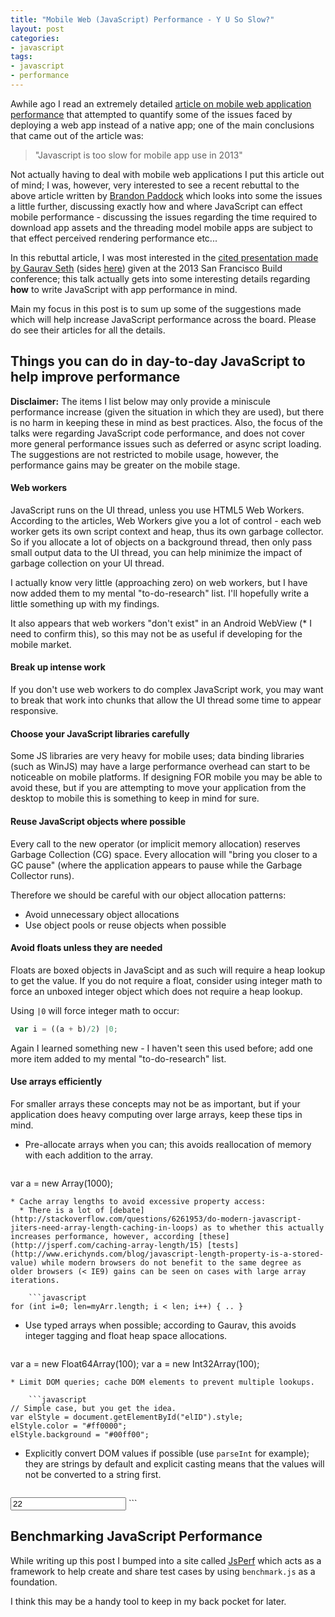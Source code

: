 ```yaml
---
title: "Mobile Web (JavaScript) Performance - Y U So Slow?"
layout: post
categories:
- javascript
tags:
- javascript
- performance
---
```

Awhile ago I read an extremely detailed [article on mobile web application performance](http://sealedabstract.com/rants/why-mobile-web-apps-are-slow/) that attempted to quantify some of the issues faced by deploying a web app instead of a native app; one of the main conclusions that came out of the article was:
> "Javascript is too slow for mobile app use in 2013"

Not actually having to deal with mobile web applications I put this article out of mind; I was, however, very interested to see a recent rebuttal to the above article written by [Brandon Paddock](http://brandonlive.com/2013/07/10/stop-saying-mobile-web-apps-are-slow/) which looks into some the issues a little further, discussing exactly how and where JavaScript can effect mobile performance - discussing the issues regarding the time required to download app assets and the threading model mobile apps are subject to that effect perceived rendering performance etc... 

<!-- more -->

In this rebuttal article, I was most interested in the [cited presentation made by Gaurav Seth](http://channel9.msdn.com/Events/Build/2013/4-313) (sides [here](http://view.officeapps.live.com/op/view.aspx?src=http%3a%2f%2fvideo.ch9.ms%2fsessions%2fbuild%2f2013%2f4-313.pptx)) given at the 2013 San Francisco Build conference; this talk actually gets into some interesting details regarding **how** to write JavaScript with app performance in mind.

Main my focus in this post is to sum up some of the suggestions made which will help increase JavaScript performance across the board. Please do see their articles for all the details. 

## Things you can do in day-to-day JavaScript to help improve performance 
**Disclaimer:** The items I list below may only provide a miniscule performance increase (given the situation in which they are used), but there is no harm in keeping these in mind as best practices. Also, the focus of the talks were regarding JavaScript code performance, and does not cover more general performance issues such as deferred or async script loading. The suggestions are not restricted to mobile usage, however, the performance gains may be greater on the mobile stage.

#### Web workers
JavaScript runs on the UI thread, unless you use HTML5 Web Workers. According to the articles, Web Workers give you a lot of control - each web worker gets its own script context and heap, thus its own garbage collector. So if you allocate a lot of objects on a background thread, then only pass small output data to the UI thread, you can help minimize the impact of garbage collection on your UI thread. 

I actually know very little (approaching zero) on web workers, but I have now added them to my mental "to-do-research" list. I'll hopefully write a little something up with my findings.

It also appears that web workers "don't exist" in an Android WebView (* I need to confirm this), so this may not be as useful if developing for the mobile market.

#### Break up intense work
If you don't use web workers to do complex JavaScript work, you may want to break that work into chunks that allow the UI thread some time to appear responsive.

#### Choose your JavaScript libraries carefully
Some JS libraries are very heavy for mobile uses; data binding libraries (such as WinJS) may have a large performance overhead can start to be noticeable on mobile platforms. If designing FOR mobile you may be able to avoid these, but if you are attempting to move your application from the desktop to mobile this is something to keep in mind for sure.

#### Reuse JavaScript objects where possible
Every call to the new operator (or implicit memory allocation) reserves Garbage Collection (CG) space. Every allocation will "bring you closer to a GC pause" (where the application appears to pause while the Garbage Collector runs).

Therefore we should be careful with our object allocation patterns:

* Avoid unnecessary object allocations
* Use object pools or reuse objects when possible

#### Avoid floats unless they are needed
Floats are boxed objects in JavaScipt and as such will require a heap lookup to get the value. If you do not require a float, consider using integer math to force an unboxed integer object which does not require a heap lookup. 

 Using `|0` will force integer math to occur:
 
```javascript
 var i = ((a + b)/2) |0;
```

Again I learned something new - I haven't seen this used before; add one more item added to my mental "to-do-research" list.

#### Use arrays efficiently
For smaller arrays these concepts may not be as important, but if your application does heavy computing over large arrays, keep these tips in mind.

*  Pre-allocate arrays when you can; this avoids reallocation of memory with each addition to the array.

    ```javascript
var a = new Array(1000);
``` 
* Cache array lengths to avoid excessive property access:
  * There is a lot of [debate](http://stackoverflow.com/questions/6261953/do-modern-javascript-jiters-need-array-length-caching-in-loops) as to whether this actually increases performance, however, according [these](http://jsperf.com/caching-array-length/15) [tests] (http://www.erichynds.com/blog/javascript-length-property-is-a-stored-value) while modern browsers do not benefit to the same degree as older browsers (< IE9) gains can be seen on cases with large array iterations. 
    
    ```javascript 
for (int i=0; len=myArr.length; i < len; i++) { .. }
```
* Use typed arrays when possible; according to Gaurav, this avoids integer tagging and float heap space allocations.

    ```javascript 
var a = new Float64Array(100);
var a = new Int32Array(100);
```
* Limit DOM queries; cache DOM elements to prevent multiple lookups.

    ```javascript
// Simple case, but you get the idea.
var elStyle = document.getElementById("elID").style;
elStyle.color = "#ff0000";
elStyle.background = "#00ff00";
```
* Explicitly convert DOM values if possible (use `parseInt` for example); they are strings by default and explicit casting means that the values will not be converted to a string first. 

    ```html
<input type="text" id="lastValue" value="22" />
<script>
var i = parseInt(document.getElementById("lastValue").value);
alert(i);    
</script>
``` 

## Benchmarking JavaScript Performance
While writing up this post I bumped into a site called [JsPerf](http://jsperf.com/) which acts as a framework to help create and share test cases by using `benchmark.js` as a foundation.  

I think this may be a handy tool to keep in my back pocket for later.
  
  
